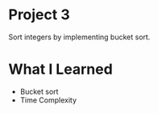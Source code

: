 # Project 3

Sort integers by implementing bucket sort.

# What I Learned

* Bucket sort
* Time Complexity
